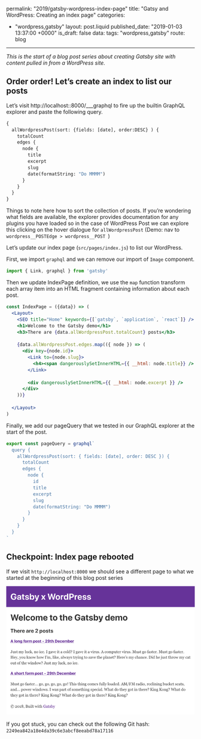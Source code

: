 permalink: "2019/gatsby-wordpress-index-page"
title: "Gatsy and WordPress: Creating an index page"
categories:
  - "wordpress,gatsby"
layout: post.liquid
published_date: "2019-01-03 13:37:00 +0000"
is_draft: false
data:
  tags: "wordpress,gatsby"
  route: blog
---
_This is the start of a blog post series about creating Gatsby site with content pulled in from a WordPress site._

## Order order! Let’s create an index to list our posts

Let’s visit http://localhost::8000/___graphql to fire up the builtin GraphQL explorer and paste the following query.

```graphql
{
  allWordpressPost(sort: {fields: [date], order:DESC} ) {
    totalCount
    edges {
      node {
        title
        excerpt
        slug
        date(formatString: "Do MMMM")
      }
    }
  }
}
```

Things to note here how to sort the collection of posts. If you’re wondering what fields are available,  the explorer provides documentation for any plugins you have loaded so in the case of WordPress Post we can explore this clicking on the hover dialogue for `allWordpressPost` (Demo: nav to `wordpress__POSTEdge > wordpress__POST `)

Let’s update our index page (`src/pages/index.js`) to list our WordPress.

First, we import `graphql` and we can remove our import of `Image` component.

```jsx
import { Link, graphql } from 'gatsby'
```

Then we update IndexPage definition,  we use the `map` function transform each array item into an HTML fragment containing information about each post.

```jsx
const IndexPage = ({data}) => (
  <Layout>
    <SEO title="Home" keywords={[`gatsby`, `application`, `react`]} />
    <h1>Welcome to the Gatsby demo</h1>
    <h3>There are {data.allWordpressPost.totalCount} posts</h3>

    {data.allWordpressPost.edges.map(({ node }) => (
      <div key={node.id}>
        <Link to={node.slug}>
          <h4><span dangerouslySetInnerHTML={{ __html: node.title}} /> - {node.date}</h4>
        </Link>
        
        <div dangerouslySetInnerHTML={{ __html: node.excerpt }} />
      </div>
    ))}

  </Layout>
)
```

Finally, we add our pageQuery that we tested in our GraphQL explorer at the start of the post.

```jsx
export const pageQuery = graphql`
  query {
    allWordpressPost(sort: { fields: [date], order: DESC }) {
      totalCount
      edges {
        node {
          id
          title
          excerpt
          slug
          date(formatString: "Do MMMM")
        }
      }
    }
  }
`
```

## Checkpoint: Index page rebooted

If we visit `http://localhost:8000` we should see a different page to what we started at the beginning of this blog post series

![Post Template 2](/img/gxw-index.png)

If you got stuck, you can check out the following Git hash: `2249ea842a18e4da39c6e3abcf8eeabd78a17116`